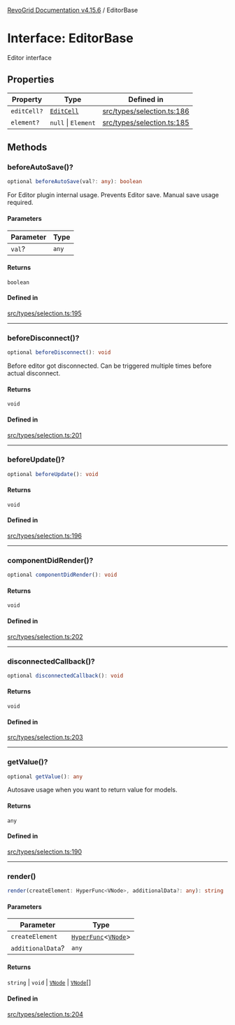 [RevoGrid Documentation v4.15.6](README.md) / EditorBase

# Interface: EditorBase

Editor interface

## Properties

| Property | Type | Defined in |
| ------ | ------ | ------ |
| `editCell?` | [`EditCell`](TypeAlias.EditCell.md) | [src/types/selection.ts:186](https://github.com/revolist/revogrid/blob/8ab186c1ae2faee97d25784acff6dbf4187524f8/src/types/selection.ts#L186) |
| `element?` | `null` \| `Element` | [src/types/selection.ts:185](https://github.com/revolist/revogrid/blob/8ab186c1ae2faee97d25784acff6dbf4187524f8/src/types/selection.ts#L185) |

## Methods

### beforeAutoSave()?

```ts
optional beforeAutoSave(val?: any): boolean
```

For Editor plugin internal usage.
Prevents Editor save. Manual save usage required.

#### Parameters

| Parameter | Type |
| ------ | ------ |
| `val`? | `any` |

#### Returns

`boolean`

#### Defined in

[src/types/selection.ts:195](https://github.com/revolist/revogrid/blob/8ab186c1ae2faee97d25784acff6dbf4187524f8/src/types/selection.ts#L195)

***

### beforeDisconnect()?

```ts
optional beforeDisconnect(): void
```

Before editor got disconnected.
Can be triggered multiple times before actual disconnect.

#### Returns

`void`

#### Defined in

[src/types/selection.ts:201](https://github.com/revolist/revogrid/blob/8ab186c1ae2faee97d25784acff6dbf4187524f8/src/types/selection.ts#L201)

***

### beforeUpdate()?

```ts
optional beforeUpdate(): void
```

#### Returns

`void`

#### Defined in

[src/types/selection.ts:196](https://github.com/revolist/revogrid/blob/8ab186c1ae2faee97d25784acff6dbf4187524f8/src/types/selection.ts#L196)

***

### componentDidRender()?

```ts
optional componentDidRender(): void
```

#### Returns

`void`

#### Defined in

[src/types/selection.ts:202](https://github.com/revolist/revogrid/blob/8ab186c1ae2faee97d25784acff6dbf4187524f8/src/types/selection.ts#L202)

***

### disconnectedCallback()?

```ts
optional disconnectedCallback(): void
```

#### Returns

`void`

#### Defined in

[src/types/selection.ts:203](https://github.com/revolist/revogrid/blob/8ab186c1ae2faee97d25784acff6dbf4187524f8/src/types/selection.ts#L203)

***

### getValue()?

```ts
optional getValue(): any
```

Autosave usage when you want to return value for models.

#### Returns

`any`

#### Defined in

[src/types/selection.ts:190](https://github.com/revolist/revogrid/blob/8ab186c1ae2faee97d25784acff6dbf4187524f8/src/types/selection.ts#L190)

***

### render()

```ts
render(createElement: HyperFunc<VNode>, additionalData?: any): string | void | VNode | VNode[]
```

#### Parameters

| Parameter | Type |
| ------ | ------ |
| `createElement` | [`HyperFunc`](Interface.HyperFunc.md)\<[`VNode`](Interface.VNode.md)\> |
| `additionalData`? | `any` |

#### Returns

`string` \| `void` \| [`VNode`](Interface.VNode.md) \| [`VNode`](Interface.VNode.md)[]

#### Defined in

[src/types/selection.ts:204](https://github.com/revolist/revogrid/blob/8ab186c1ae2faee97d25784acff6dbf4187524f8/src/types/selection.ts#L204)
